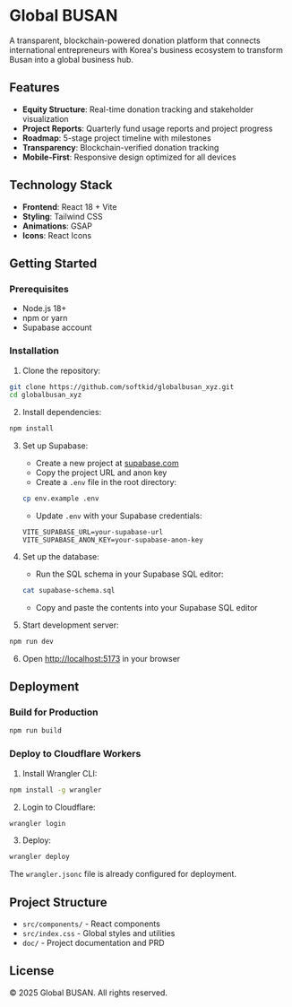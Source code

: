 # Global BUSAN

A transparent, blockchain-powered donation platform that connects international entrepreneurs with Korea's business ecosystem to transform Busan into a global business hub.

## Features

- **Equity Structure**: Real-time donation tracking and stakeholder visualization
- **Project Reports**: Quarterly fund usage reports and project progress
- **Roadmap**: 5-stage project timeline with milestones
- **Transparency**: Blockchain-verified donation tracking
- **Mobile-First**: Responsive design optimized for all devices

## Technology Stack

- **Frontend**: React 18 + Vite
- **Styling**: Tailwind CSS
- **Animations**: GSAP
- **Icons**: React Icons

## Getting Started

### Prerequisites
- Node.js 18+ 
- npm or yarn
- Supabase account

### Installation
1. Clone the repository:
```bash
git clone https://github.com/softkid/globalbusan_xyz.git
cd globalbusan_xyz
```

2. Install dependencies:
```bash
npm install
```

3. Set up Supabase:
   - Create a new project at [supabase.com](https://supabase.com)
   - Copy the project URL and anon key
   - Create a `.env` file in the root directory:
   ```bash
   cp env.example .env
   ```
   - Update `.env` with your Supabase credentials:
   ```
   VITE_SUPABASE_URL=your-supabase-url
   VITE_SUPABASE_ANON_KEY=your-supabase-anon-key
   ```

4. Set up the database:
   - Run the SQL schema in your Supabase SQL editor:
   ```bash
   cat supabase-schema.sql
   ```
   - Copy and paste the contents into your Supabase SQL editor

5. Start development server:
```bash
npm run dev
```

6. Open [http://localhost:5173](http://localhost:5173) in your browser

## Deployment

### Build for Production
```bash
npm run build
```

### Deploy to Cloudflare Workers
1. Install Wrangler CLI:
```bash
npm install -g wrangler
```

2. Login to Cloudflare:
```bash
wrangler login
```

3. Deploy:
```bash
wrangler deploy
```

The `wrangler.jsonc` file is already configured for deployment.

## Project Structure

- `src/components/` - React components
- `src/index.css` - Global styles and utilities
- `doc/` - Project documentation and PRD

## License

© 2025 Global BUSAN. All rights reserved.
